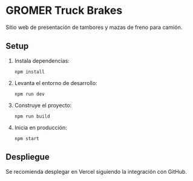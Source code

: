# GROMER Truck Brakes

Sitio web de presentación de tambores y mazas de freno para camión.

## Setup

1. Instala dependencias:
   ```
   npm install
   ```
2. Levanta el entorno de desarrollo:
   ```
   npm run dev
   ```
3. Construye el proyecto:
   ```
   npm run build
   ```
4. Inicia en producción:
   ```
   npm start
   ```

## Despliegue

Se recomienda desplegar en Vercel siguiendo la integración con GitHub.
